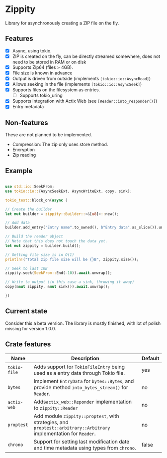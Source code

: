# Zippity

Library for asynchronously creating a ZIP file on the fly.

## Features

- [x] Async, using tokio.
- [x] ZIP is created on the fly, can be directly streamed somewhere, does not need to be stored in RAM or on disk
- [x] Supports Zip64 (files > 4GB).
- [x] File size is known in advance
- [x] Output is driven from outside (implements `[tokio::io::AsyncRead]`)
- [x] Allows seeking in the file (implements `[tokio::io::AsyncSeek]`)
- [X] Supports files on the filesystem as entries.
  - [ ] Supports tokio_uring
- [X] Supports integration with Actix Web (see `[Reader::into_responder()]`)
- [X] Entry metadata

## Non-features
These are not planned to be implemented.

- Compression: The zip only uses store method.
- Encryption
- Zip reading

## Example
```rust

use std::io::SeekFrom;
use tokio::io::{AsyncSeekExt, AsyncWriteExt, copy, sink};

tokio_test::block_on(async {

// Create the builder
let mut builder = zippity::Builder::<&[u8]>::new();

// Add data
builder.add_entry("Entry name".to_owned(), b"Entry data".as_slice()).unwrap();

// Build the reader object
// Note that this does not touch the data yet.
let mut zippity = builder.build();

// Getting file size is in O(1)
println!("Total zip file size will be {}B", zippity.size());

// Seek to last 10B
zippity.seek(SeekFrom::End(-10)).await.unwrap();

// Write to output (in this case a sink, throwing it away)
copy(&mut zippity, &mut sink()).await.unwrap();

})
```

## Current state
Consider this a beta version.
The library is mostly finished, with lot of polish missing for version 1.0.0.

## Crate features

| Name | Description | Default |
| ---- | ----------- | ------- |
| `tokio-file` | Adds support for `TokioFileEntry` being used as a entry data through Tokio file. | yes |
| `bytes` | Implement `EntryData` for `bytes::Bytes`, and provide method `into_bytes_stream()` for `Reader`. | no |
| `actix-web` | Adds`actix_web::Reponder` implementation to `zippity::Reader` | no |
| `proptest` | Add module `zippity::proptest`, with strategies, and `proptest::arbitrary::Arbitrary` implementation for `Reader`. | no |
| `chrono` | Support for setting last modification date and time metadata using types from `chrono`. | false |

